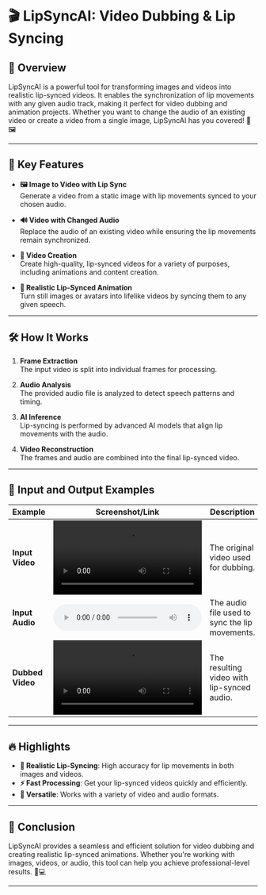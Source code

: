 # 🎬 **LipSyncAI: Video Dubbing & Lip Syncing**  

## 📖 Overview  

LipSyncAI is a powerful tool for transforming images and videos into realistic lip-synced videos. It enables the synchronization of lip movements with any given audio track, making it perfect for video dubbing and animation projects. Whether you want to change the audio of an existing video or create a video from a single image, LipSyncAI has you covered! 🎤🖼️  

---  

## 🌟 Key Features  

- **🖼️ Image to Video with Lip Sync**  
   Generate a video from a static image with lip movements synced to your chosen audio.  

- **🔊 Video with Changed Audio**  
   Replace the audio of an existing video while ensuring the lip movements remain synchronized.  

- **🎥 Video Creation**  
   Create high-quality, lip-synced videos for a variety of purposes, including animations and content creation.  

- **🔄 Realistic Lip-Synced Animation**  
   Turn still images or avatars into lifelike videos by syncing them to any given speech.  

---  

## 🛠️ How It Works  

1. **Frame Extraction**  
   The input video is split into individual frames for processing.  

2. **Audio Analysis**  
   The provided audio file is analyzed to detect speech patterns and timing.  

3. **AI Inference**  
   Lip-syncing is performed by advanced AI models that align lip movements with the audio.  

4. **Video Reconstruction**  
   The frames and audio are combined into the final lip-synced video.  

---  

## 🎥 Input and Output Examples  

| Example         | Screenshot/Link                                   | Description                                   |  
|------------------|--------------------------------------------------|-----------------------------------------------|  
| **Input Video**  | ![Input Video](https://github.com/shubham-murtadak/LipSyncAI-Video-Dubbing-Lip-Syncing/blob/main/Data/example_video_30sec.mp4)      | The original video used for dubbing.         |  
| **Input Audio**  | ![Input Audio](https://github.com/shubham-murtadak/LipSyncAI-Video-Dubbing-Lip-Syncing/blob/main/Data/example_audio_30sec.mp3)      | The audio file used to sync the lip movements.|  
| **Dubbed Video** | ![Dubbed Video](https://github.com/shubham-murtadak/LipSyncAI-Video-Dubbing-Lip-Syncing/blob/main/Output/example_video_30sec_example_audio_30sec.mp4)    | The resulting video with lip-synced audio.   |  

---

## 🔥 Highlights  

- **🤖 Realistic Lip-Syncing**: High accuracy for lip movements in both images and videos.  
- **⚡ Fast Processing**: Get your lip-synced videos quickly and efficiently.  
- **🔄 Versatile**: Works with a variety of video and audio formats.  

---  

## 📌 Conclusion  

LipSyncAI provides a seamless and efficient solution for video dubbing and creating realistic lip-synced animations. Whether you're working with images, videos, or audio, this tool can help you achieve professional-level results. 🎥💻  

---  

